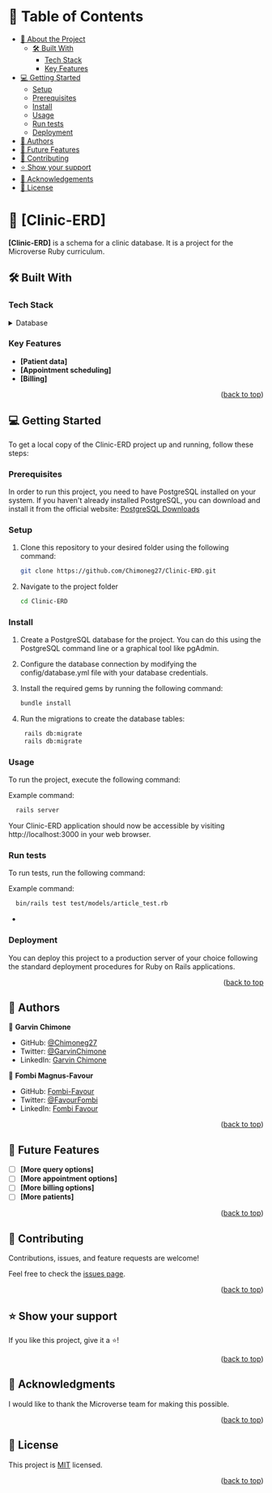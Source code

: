 # 📗 Table of Contents

- [📖 About the Project](#about-project)
  - [🛠 Built With](#built-with)
    - [Tech Stack](#tech-stack)
    - [Key Features](#key-features)
- [💻 Getting Started](#getting-started)
  - [Setup](#setup)
  - [Prerequisites](#prerequisites)
  - [Install](#install)
  - [Usage](#usage)
  - [Run tests](#run-tests)
  - [Deployment](#triangular_flag_on_post-deployment)
- [👥 Authors](#authors)
- [🔭 Future Features](#future-features)
- [🤝 Contributing](#contributing)
- [⭐️ Show your support](#support)
- [🙏 Acknowledgements](#acknowledgements)
- [📝 License](#license)

# 📖 [Clinic-ERD] <a name="about-project"></a>

**[Clinic-ERD]** is a schema for a clinic database. It is a project for the Microverse Ruby curriculum.

## 🛠 Built With <a name="built-with"></a>

### Tech Stack <a name="tech-stack"></a>

<details>
  <summary>Database</summary>
  <ul>
    <li><a href="https://www.postgresql.org/">PostgreSQL</a></li>
  </ul>
</details>

### Key Features <a name="key-features"></a>

- **[Patient data]**
- **[Appointment scheduling]**
- **[Billing]**

<p align="right">(<a href="#readme-top">back to top</a>)</p>

## 💻 Getting Started

To get a local copy of the Clinic-ERD project up and running, follow these steps:

### Prerequisites

In order to run this project, you need to have PostgreSQL installed on your system. If you haven't already installed PostgreSQL, you can download and install it from the official website: [PostgreSQL Downloads](https://www.postgresql.org/download/)

### Setup

1. Clone this repository to your desired folder using the following command:

   ```sh
   git clone https://github.com/Chimoneg27/Clinic-ERD.git

    ```
2. Navigate to the project folder

   ```sh
   cd Clinic-ERD

   ```

### Install

1. Create a PostgreSQL database for the project. You can do this using the PostgreSQL command line or a graphical tool like pgAdmin.

2. Configure the database connection by modifying the config/database.yml file with your database credentials.

3. Install the required gems by running the following command:

   ```sh
   bundle install

   ```
4. Run the migrations to create the database tables:

   ```sh
    rails db:migrate
    rails db:migrate
    ```

### Usage

To run the project, execute the following command:

Example command:

```sh
  rails server
```
Your Clinic-ERD application should now be accessible by visiting http://localhost:3000 in your web browser.

### Run tests

To run tests, run the following command:

Example command:

```sh
  bin/rails test test/models/article_test.rb
```
-

### Deployment

You can deploy this project to a production server of your choice following the standard deployment procedures for Ruby on Rails applications.

<p align="right">(<a href="#getting-started">back to top<a><p>

## 👥 Authors <a name="authors"></a>

👤 **Garvin Chimone**

- GitHub: [@Chimoneg27](https://github.com/Chimoneg27)
- Twitter: [@GarvinChimone](https://twitter.com/GarvinChimone)
- LinkedIn: [Garvin Chimone](https://www.linkedin.com/in/garvin-chimone-37208924a/)

👤 **Fombi Magnus-Favour**

- GitHub: [Fombi-Favour](https://github.com/Fombi-Favour)
- Twitter: [@FavourFombi](https://twitter.com/FavourFombi)
- LinkedIn: [Fombi Favour](https://www.linkedin.com/in/fombi-favour/)


<p align="right">(<a href="#readme-top">back to top</a>)</p>

## 🔭 Future Features <a name="future-features"></a>

- [ ] **[More query options]**
- [ ] **[More appointment options]**
- [ ] **[More billing options]**
- [ ] **[More patients]**

<p align="right">(<a href="#readme-top">back to top</a>)</p>

## 🤝 Contributing <a name="contributing"></a>

Contributions, issues, and feature requests are welcome!

Feel free to check the [issues page](https://github.com/Chimoneg27/Vet-Clinic-V1/issues).

<p align="right">(<a href="#readme-top">back to top</a>)</p>

## ⭐️ Show your support <a name="support"></a>

If you like this project, give it a ⭐️!

<p align="right">(<a href="#readme-top">back to top</a>)</p>

## 🙏 Acknowledgments <a name="acknowledgements"></a>

I would like to thank the Microverse team for making this possible.

<p align="right">(<a href="#readme-top">back to top</a>)</p>

## 📝 License <a name="license"></a>

This project is [MIT](./LICENSE) licensed.

<p align="right">(<a href="#readme-top">back to top</a>)</p>
